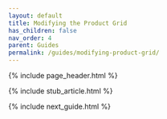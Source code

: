 ```yaml
---
layout: default
title: Modifying the Product Grid
has_children: false
nav_order: 4
parent: Guides
permalink: /guides/modifying-product-grid/
---
```


{% include page_header.html %}

{% include stub_article.html %}

{% include next_guide.html %}